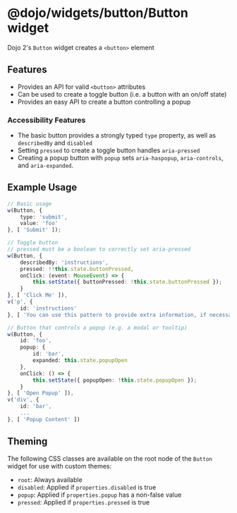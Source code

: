 # @dojo/widgets/button/Button widget

Dojo 2's `Button` widget creates a `<button>` element


## Features

- Provides an API for valid `<button>` attributes
- Can be used to create a toggle button (i.e. a button with an on/off state)
- Provides an easy API to create a button controlling a popup

### Accessibility Features

- The basic button provides a strongly typed `type` property, as well as `describedBy` and `disabled`
- Setting `pressed` to create a toggle button handles `aria-pressed`
- Creating a popup button with `popup` sets `aria-haspopup`, `aria-controls`, and `aria-expanded`.

## Example Usage

```typescript
// Basic usage
w(Button, {
	type: 'submit',
	value: 'foo'
}, [ 'Submit' ]);

// Toggle button
// pressed must be a boolean to correctly set aria-pressed
w(Button, {
	describedBy: 'instructions',
	pressed: !!this.state.buttonPressed,
	onClick: (event: MouseEvent) => {
		this.setState({ buttonPressed: !this.state.buttonPressed });
	}
}, [ 'Click Me' ]),
v('p', {
	id: 'instructions'
}, [ 'You can use this pattern to provide extra information, if necessary' ]);

// Button that controls a popup (e.g. a modal or tooltip)
w(Button, {
	id: 'foo',
	popup: {
		id: 'bar',
		expanded: this.state.popupOpen
	},
	onClick: () => {
		this.setState({ popupOpen: !this.state.popupOpen });
	}
}, [ 'Open Popup' ]),
v('div', {
	id: 'bar',
	...
}, [ 'Popup Content' ])
```

## Theming

The following CSS classes are available on the root node of the `Button` widget for use with custom themes:

- `root`: Always available
- `disabled`: Applied if `properties.disabled` is true
- `popup`: Applied if `properties.popup` has a non-false value
- `pressed`: Applied if `properties.pressed` is true
